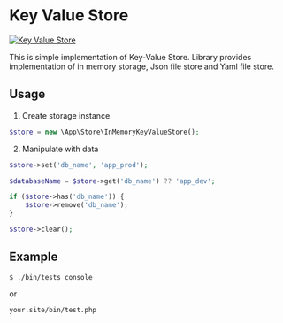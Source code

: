 Key Value Store
===============

[![Key Value Store](https://img.shields.io/badge/PHP%20Advanced-ITEA-red.svg)](#key-value-store)

This is simple implementation of Key-Value Store. Library provides implementation of
in memory storage, Json file store and Yaml file store.

Usage
-----

1. Create storage instance

```php
$store = new \App\Store\InMemoryKeyValueStore();
```

2. Manipulate with data

```php
$store->set('db_name', 'app_prod');

$databaseName = $store->get('db_name') ?? 'app_dev';

if ($store->has('db_name')) {
    $store->remove('db_name');
}

$store->clear();
```

Example
-----

`$ ./bin/tests console`

or

`your.site/bin/test.php`